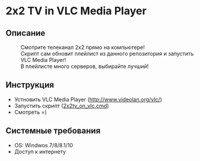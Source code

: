 # 2x2 TV in VLC Media Player

## Описание

<dd>Смотрите телеканал 2x2 прямо на компьютере!</dd>
<dd>Скрипт сам обновит плейлист из данного репозитория и запустить VLC Media Player!</dd>
<dd>В плейлисте много серверов, выбирайте лучший!</dd>

## Инструкция

- Устновить VLC Media Player (http://www.videolan.org/vlc/)
- Запустить скрипт ([2x2tv_on_vlc.cmd](https://raw.githubusercontent.com/Octanium91/2x2vlc/master/2x2tv_on_vlc.cmd))
- Смотреть =)

## Системные требования

- OS: Windwos 7/8/8.1/10
- Доступ к интернету